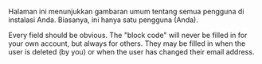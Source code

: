 Halaman ini menunjukkan gambaran umum tentang semua pengguna di instalasi Anda. Biasanya, ini hanya satu pengguna (Anda).

Every field should be obvious. The "block code" will never be filled in for your own account, but always for others. They may be filled in when the user is deleted (by you) or when the user has changed their email address.